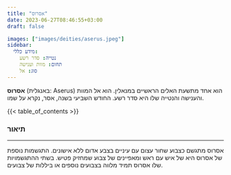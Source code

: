 ```yaml
---
title: "אסרוס"
date: 2023-06-27T08:46:55+03:00
draft: false

images: ["images/deities/aserus.jpeg"]
sidebar:
  מידע כללי:
    נטייה: סדר רשע
    תחום: מוות וענישה
    סוג: אל
---
```

**אסרוס** (באנגלית: Aserus) הוא אחד מתשעת האלים הראשיים במנאלין. הוא אל המוות והענישה והנטייה שלו היא סדר רשע. החודש השביעי בשנה, אסר, נקרא על שמו. 

{{< table_of_contents >}}

### תיאור
---
אסרוס מתגשם כצבוע שחור עצום עם עיניים בצבע אדום ללא אישונים. התגשמות נוספת של אסרוס היא של איש עם ראש ומאפיינים של צבוע שמחזיק פטיש. 
בשתי ההתגשמויות שלו אסרוס תמיד מלווה בצבועים נוספים או ביללות של צבועים. 
